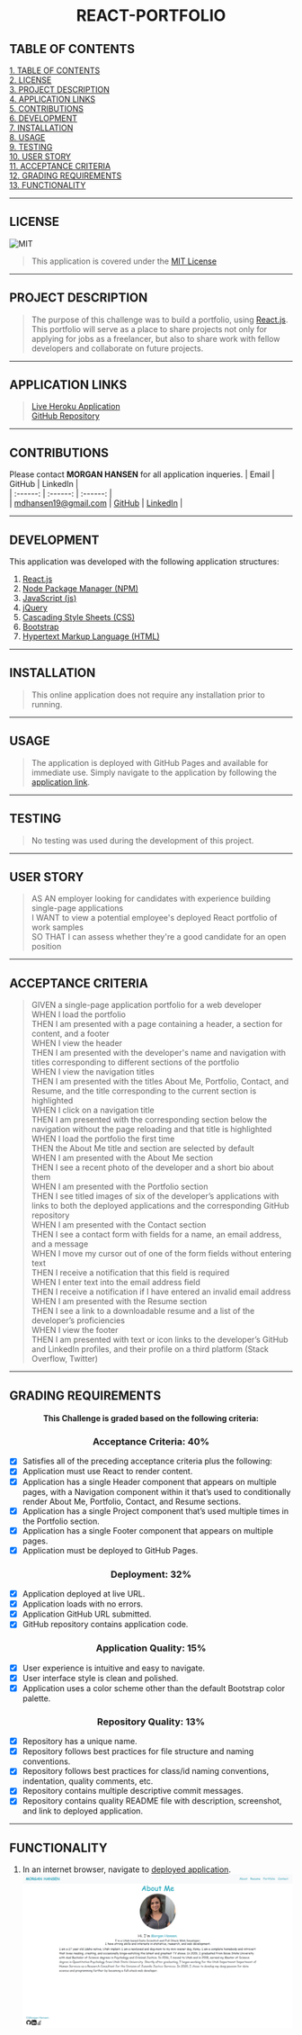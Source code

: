 # <div align="center">**REACT-PORTFOLIO**</div>

## **TABLE OF CONTENTS**    
[1. TABLE OF CONTENTS](#TABLE-OF-CONTENTS)  
[2. LICENSE](#LICENSE)  
[3. PROJECT DESCRIPTION](#PROJECT-DESCRIPTION)  
[4. APPLICATION LINKS](#APPLICATION-LINKS)  
[5. CONTRIBUTIONS](#CONTRIBUTIONS)  
[6. DEVELOPMENT](#DEVELOPMENT)  
[7. INSTALLATION](#INSTALLATION)   
[8. USAGE](#USAGE)   
[9. TESTING](#TESTING)  
[10. USER STORY](#USER-STORY)  
[11. ACCEPTANCE CRITERIA](#ACCEPTANCE-CRITERIA)   
[12. GRADING REQUIREMENTS](#GRADING-REQUIREMENTS)    
[13. FUNCTIONALITY](#FUNCTIONALITY)  

---

## **LICENSE**  
![MIT](https://img.shields.io/badge/License-MIT-blue.svg)
> This application is covered under the [MIT License](https://opensource.org/licenses/MIT)    

---

## **PROJECT DESCRIPTION**
> The purpose of this challenge was to build a portfolio, using [React.js](https://reactjs.org/). This portfolio will serve as a place to share projects not only for applying for jobs as a freelancer, but also to share work with fellow developers and collaborate on future projects.  

---

## **APPLICATION LINKS**
> [Live Heroku Application](https://mhans19.github.io/mhansen-react-portfolio/)   
> [GitHub Repository](https://github.com/mhans19/mhansen-react-portfolio)  

---

## **CONTRIBUTIONS**   
Please contact **MORGAN HANSEN** for all application inqueries.
| Email | GitHub | LinkedIn |  
| :------: | :------: |  :------: |  
| <mdhansen19@gmail.com> | [GitHub](https://github.com/mhans19?tab=repositories) |  [LinkedIn](https://www.linkedin.com/in/morgan-hansen-47235872/?challengeId=AQF6MR471a-pZgAAAXMTL5e4xLqg_LNW5yawcXgk_uUmLrzsXk5ehOnzlQuK2dOVeX4ARtJwxmcHQrQhtgL_jM96wbBzhLvmAA&submisksionId=813167e8-8027-1e16-5911-1c143c23561f) |  
  
---

## **DEVELOPMENT**  
This application was developed with the following application structures:  
1. [React.js](https://reactjs.org/)  
2. [Node Package Manager (NPM)](https://www.npmjs.com/)
3. [JavaScript (js)](https://developer.mozilla.org/en-US/docs/Web/JavaScript)   
4. [jQuery](https://jquery.com/)   
6. [Cascading Style Sheets (CSS)](https://developer.mozilla.org/en-US/docs/Web/CSS)
7. [Bootstrap](https://getbootstrap.com/docs/4.0/getting-started/introduction/)
8. [Hypertext Markup Language (HTML)](https://developer.mozilla.org/en-US/docs/Web/HTML)

---

## **INSTALLATION**
> This online application does not require any installation prior to running.   

---

## **USAGE**
> The application is deployed with GitHub Pages and available for immediate use. Simply navigate to the application by following the [application link](https://mhans19.github.io/mhansen-react-portfolio/).

---

## **TESTING**
> No testing was used during the development of this project.  

---

## **USER STORY**  
> AS AN employer looking for candidates with experience building single-page applications  
> I WANT to view a potential employee's deployed React portfolio of work samples  
> SO THAT I can assess whether they're a good candidate for an open position   
---

## **ACCEPTANCE CRITERIA**
> GIVEN a single-page application portfolio for a web developer  
> WHEN I load the portfolio  
> THEN I am presented with a page containing a header, a section for content, and a footer  
> WHEN I view the header  
> THEN I am presented with the developer's name and navigation with titles corresponding to different sections of the portfolio  
> WHEN I view the navigation titles  
> THEN I am presented with the titles About Me, Portfolio, Contact, and Resume, and the title corresponding to the current section is highlighted  
> WHEN I click on a navigation title  
> THEN I am presented with the corresponding section below the navigation without the page reloading and that title is highlighted   
> WHEN I load the portfolio the first time  
> THEN the About Me title and section are selected by default  
> WHEN I am presented with the About Me section  
> THEN I see a recent photo of the developer and a short bio about them  
> WHEN I am presented with the Portfolio section  
> THEN I see titled images of six of the developer’s applications with links to both the deployed applications and the corresponding GitHub repository  
> WHEN I am presented with the Contact section  
> THEN I see a contact form with fields for a name, an email address, and a message  
> WHEN I move my cursor out of one of the form fields without entering text  
> THEN I receive a notification that this field is required  
> WHEN I enter text into the email address field  
> THEN I receive a notification if I have entered an invalid email address  
> WHEN I am presented with the Resume section  
> THEN I see a link to a downloadable resume and a list of the developer’s proficiencies  
> WHEN I view the footer  
> THEN I am presented with text or icon links to the developer’s GitHub and LinkedIn profiles, and their profile on a third platform (Stack Overflow, Twitter)   

---

## **GRADING REQUIREMENTS**
#### <div align="center">This Challenge is graded based on the following criteria:</div>
### **<div align="center">Acceptance Criteria: 40%</div>**
- [x] Satisfies all of the preceding acceptance criteria plus the following:
- [x] Application must use React to render content.
- [x] Application has a single Header component that appears on multiple pages, with a Navigation component within it that’s used to conditionally render About Me, Portfolio, Contact, and Resume sections.
- [x] Application has a single Project component that’s used multiple times in the Portfolio section.
- [x] Application has a single Footer component that appears on multiple pages.
- [x] Application must be deployed to GitHub Pages.

### **<div align="center">Deployment: 32%</div>**
- [x] Application deployed at live URL.
- [x] Application loads with no errors.
- [x] Application GitHub URL submitted.
- [x] GitHub repository contains application code.

### **<div align="center">Application Quality: 15%</div>**
- [x] User experience is intuitive and easy to navigate.
- [x] User interface style is clean and polished.
- [x] Application uses a color scheme other than the default Bootstrap color palette.

### **<div align="center">Repository Quality: 13%</div>**
- [x] Repository has a unique name.
- [x] Repository follows best practices for file structure and naming conventions.
- [x] Repository follows best practices for class/id naming conventions, indentation, quality comments, etc.
- [x] Repository contains multiple descriptive commit messages.
- [x] Repository contains quality README file with description, screenshot, and link to deployed application.

---

## **FUNCTIONALITY**  
1. In an internet browser, navigate to [deployed application](https://mhans19.github.io/mhansen-react-portfolio/).
![](src\assets\Screenshot.PNG)  